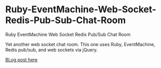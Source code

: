 Ruby-EventMachine-Web-Socket-Redis-Pub-Sub-Chat-Room
====================================================

Ruby EventMachine Web Socket Redis Pub/Sub Chat Room

Yet another web socket chat room. This one uses Ruby, EventMachine, Redis pub/sub, and web sockets via jQuery.

[BLog post here](http://ericlondon.com/2014/03/04/ruby-eventmachine-web-socket-redis-pub-sub-chat-room.html)
